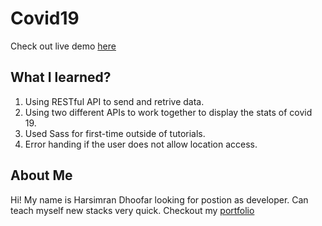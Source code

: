 # Covid19

Check out live demo [here](https://harsimrandhoofar.github.io/Covid19/)

## What I learned?

1. Using RESTful API to send and retrive data.
2. Using two different APIs to work together to display the stats of covid 19.
3. Used Sass for first-time outside of tutorials.
3. Error handing if the user does not allow location access.

## About Me

Hi! My name is Harsimran Dhoofar looking for postion as developer. Can teach myself new stacks very quick.
Checkout my [portfolio](https://harsimrandhoofar.github.io/Portfolio/)

